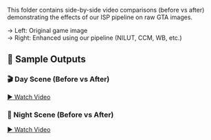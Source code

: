 This folder contains side-by-side video comparisons (before vs after) demonstrating the effects of our ISP pipeline on raw GTA images.

→ Left: Original game image  
→ Right: Enhanced using our pipeline (NILUT, CCM, WB, etc.)


## 🎥 Sample Outputs

### 🎬 Day Scene (Before vs After)
[▶️ Watch Video](sample_outputs_isp/gta_before_after_day.mp4)

### 🌙 Night Scene (Before vs After)
[▶️ Watch Video](sample_outputs_isp/gta_before_after_night.mp4)

